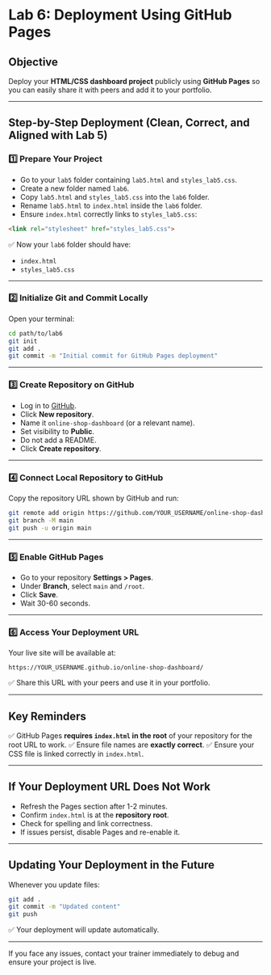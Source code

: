 # Lab 6: Deployment Using GitHub Pages

## Objective
Deploy your **HTML/CSS dashboard project** publicly using **GitHub Pages** so you can easily share it with peers and add it to your portfolio.

---

## Step-by-Step Deployment (Clean, Correct, and Aligned with Lab 5)

### 1️⃣ Prepare Your Project
- Go to your `lab5` folder containing `lab5.html` and `styles_lab5.css`.
- Create a new folder named `lab6`.
- Copy `lab5.html` and `styles_lab5.css` into the `lab6` folder.
- Rename `lab5.html` to `index.html` inside the `lab6` folder.
- Ensure `index.html` correctly links to `styles_lab5.css`:
```html
<link rel="stylesheet" href="styles_lab5.css">
```
✅ Now your `lab6` folder should have:
- `index.html`
- `styles_lab5.css`

---

### 2️⃣ Initialize Git and Commit Locally
Open your terminal:
```bash
cd path/to/lab6
git init
git add .
git commit -m "Initial commit for GitHub Pages deployment"
```

---

### 3️⃣ Create Repository on GitHub
- Log in to [GitHub](https://github.com).
- Click **New repository**.
- Name it `online-shop-dashboard` (or a relevant name).
- Set visibility to **Public**.
- Do not add a README.
- Click **Create repository**.

---

### 4️⃣ Connect Local Repository to GitHub
Copy the repository URL shown by GitHub and run:
```bash
git remote add origin https://github.com/YOUR_USERNAME/online-shop-dashboard.git
git branch -M main
git push -u origin main
```

---

### 5️⃣ Enable GitHub Pages
- Go to your repository **Settings > Pages**.
- Under **Branch**, select `main` and `/root`.
- Click **Save**.
- Wait 30-60 seconds.

---

### 6️⃣ Access Your Deployment URL
Your live site will be available at:
```
https://YOUR_USERNAME.github.io/online-shop-dashboard/
```
✅ Share this URL with your peers and use it in your portfolio.

---

## Key Reminders
✅ GitHub Pages **requires `index.html` in the root** of your repository for the root URL to work.
✅ Ensure file names are **exactly correct**.
✅ Ensure your CSS file is linked correctly in `index.html`.

---

## If Your Deployment URL Does Not Work
- Refresh the Pages section after 1-2 minutes.
- Confirm `index.html` is at the **repository root**.
- Check for spelling and link correctness.
- If issues persist, disable Pages and re-enable it.

---

## Updating Your Deployment in the Future
Whenever you update files:
```bash
git add .
git commit -m "Updated content"
git push
```
✅ Your deployment will update automatically.

---

If you face any issues, contact your trainer immediately to debug and ensure your project is live.

